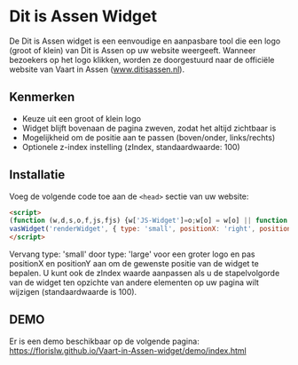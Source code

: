 # Dit is Assen Widget

De Dit is Assen widget is een eenvoudige en aanpasbare tool die een logo (groot of klein) van Dit is Assen op uw
website weergeeft. Wanneer bezoekers op het logo klikken, worden ze doorgestuurd naar de officiële website van Vaart in
Assen (www.ditisassen.nl).

## Kenmerken

- Keuze uit een groot of klein logo
- Widget blijft bovenaan de pagina zweven, zodat het altijd zichtbaar is
- Mogelijkheid om de positie aan te passen (boven/onder, links/rechts)
- Optionele z-index instelling (zIndex, standaardwaarde: 100)

## Installatie

Voeg de volgende code toe aan de `<head>` sectie van uw website:

```html
<script>
(function (w,d,s,o,f,js,fjs) {w['JS-Widget']=o;w[o] = w[o] || function () { (w[o].q = w[o].q || []).push(arguments) };js = d.createElement(s), fjs = d.getElementsByTagName(s)[0];js.id = o; js.src = f; js.async = 1; fjs.parentNode.insertBefore(js, fjs);}(window, document, 'script', 'vasWidget', './widget.js'));
vasWidget('renderWidget', { type: 'small', positionX: 'right', positionY: 'top'});
</script>
```

Vervang type: 'small' door type: 'large' voor een groter logo en pas positionX en positionY aan om de gewenste positie
van de widget te bepalen. U kunt ook de zIndex waarde aanpassen als u de stapelvolgorde van de widget ten opzichte van
andere elementen op uw pagina wilt wijzigen (standaardwaarde is 100).

## DEMO

Er is een demo beschikbaar op de volgende pagina: https://florislw.github.io/Vaart-in-Assen-widget/demo/index.html